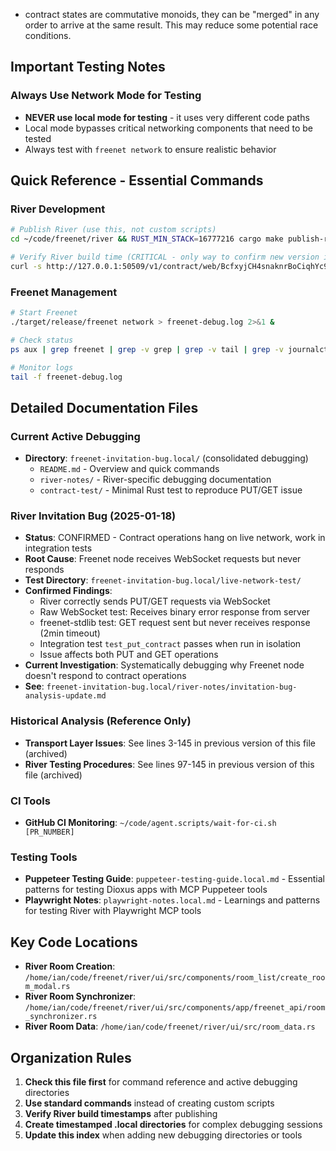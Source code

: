- contract states are commutative monoids, they can be "merged" in any order to arrive at the same result. This may reduce some potential race conditions.

## Important Testing Notes

### Always Use Network Mode for Testing
- **NEVER use local mode for testing** - it uses very different code paths
- Local mode bypasses critical networking components that need to be tested
- Always test with `freenet network` to ensure realistic behavior

## Quick Reference - Essential Commands

### River Development
```bash
# Publish River (use this, not custom scripts)
cd ~/code/freenet/river && RUST_MIN_STACK=16777216 cargo make publish-river-debug

# Verify River build time (CRITICAL - only way to confirm new version is served)
curl -s http://127.0.0.1:50509/v1/contract/web/BcfxyjCH4snaknrBoCiqhYc9UFvmiJvhsp5d4L5DuvRa/ | grep -o 'Built: [^<]*' | head -1
```

### Freenet Management
```bash
# Start Freenet
./target/release/freenet network > freenet-debug.log 2>&1 &

# Check status
ps aux | grep freenet | grep -v grep | grep -v tail | grep -v journalctl

# Monitor logs
tail -f freenet-debug.log
```

## Detailed Documentation Files

### Current Active Debugging
- **Directory**: `freenet-invitation-bug.local/` (consolidated debugging)
  - `README.md` - Overview and quick commands
  - `river-notes/` - River-specific debugging documentation
  - `contract-test/` - Minimal Rust test to reproduce PUT/GET issue
  
### River Invitation Bug (2025-01-18)
- **Status**: CONFIRMED - Contract operations hang on live network, work in integration tests
- **Root Cause**: Freenet node receives WebSocket requests but never responds
- **Test Directory**: `freenet-invitation-bug.local/live-network-test/`
- **Confirmed Findings**:
  - River correctly sends PUT/GET requests via WebSocket
  - Raw WebSocket test: Receives binary error response from server
  - freenet-stdlib test: GET request sent but never receives response (2min timeout)
  - Integration test `test_put_contract` passes when run in isolation
  - Issue affects both PUT and GET operations
- **Current Investigation**: Systematically debugging why Freenet node doesn't respond to contract operations
- **See**: `freenet-invitation-bug.local/river-notes/invitation-bug-analysis-update.md`

### Historical Analysis (Reference Only)
- **Transport Layer Issues**: See lines 3-145 in previous version of this file (archived)
- **River Testing Procedures**: See lines 97-145 in previous version of this file (archived)

### CI Tools
- **GitHub CI Monitoring**: `~/code/agent.scripts/wait-for-ci.sh [PR_NUMBER]`

### Testing Tools
- **Puppeteer Testing Guide**: `puppeteer-testing-guide.local.md` - Essential patterns for testing Dioxus apps with MCP Puppeteer tools
- **Playwright Notes**: `playwright-notes.local.md` - Learnings and patterns for testing River with Playwright MCP tools

## Key Code Locations
- **River Room Creation**: `/home/ian/code/freenet/river/ui/src/components/room_list/create_room_modal.rs`
- **River Room Synchronizer**: `/home/ian/code/freenet/river/ui/src/components/app/freenet_api/room_synchronizer.rs`
- **River Room Data**: `/home/ian/code/freenet/river/ui/src/room_data.rs`

## Organization Rules
1. **Check this file first** for command reference and active debugging directories
2. **Use standard commands** instead of creating custom scripts
3. **Verify River build timestamps** after publishing
4. **Create timestamped .local directories** for complex debugging sessions
5. **Update this index** when adding new debugging directories or tools